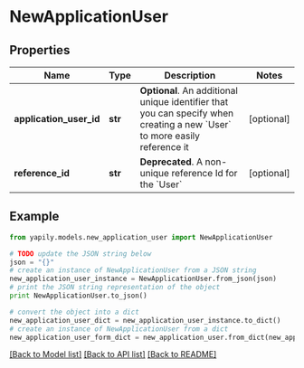 # NewApplicationUser


## Properties

Name | Type | Description | Notes
------------ | ------------- | ------------- | -------------
**application_user_id** | **str** | __Optional__. An additional unique identifier that you can specify when creating a new &#x60;User&#x60; to more easily reference it | [optional] 
**reference_id** | **str** | __Deprecated__. A non-unique reference Id for the &#x60;User&#x60; | [optional] 

## Example

```python
from yapily.models.new_application_user import NewApplicationUser

# TODO update the JSON string below
json = "{}"
# create an instance of NewApplicationUser from a JSON string
new_application_user_instance = NewApplicationUser.from_json(json)
# print the JSON string representation of the object
print NewApplicationUser.to_json()

# convert the object into a dict
new_application_user_dict = new_application_user_instance.to_dict()
# create an instance of NewApplicationUser from a dict
new_application_user_form_dict = new_application_user.from_dict(new_application_user_dict)
```
[[Back to Model list]](../README.md#documentation-for-models) [[Back to API list]](../README.md#documentation-for-api-endpoints) [[Back to README]](../README.md)



